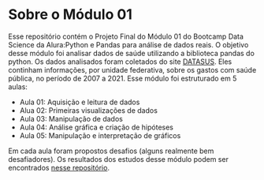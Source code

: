 # Sobre o Módulo 01

Esse repositório contém o Projeto Final do Módulo 01 do Bootcamp Data Science da Alura:Python e Pandas para análise de dados reais.
O objetivo desse módulo foi analisar dados de saúde utilizando a biblioteca pandas do python. Os dados analisados foram coletados do site [DATASUS](http://www2.datasus.gov.br/DATASUS/index.php?area=0202&id=11633&VObj=http://tabnet.datasus.gov.br/cgi/deftohtm.exe?sih/cnv/qi). Eles continham informações, por unidade federativa, sobre os gastos com saúde pública, no período de 2007 a 2021. Esse módulo foi estruturado em 5 aulas:

- Aula 01: Aquisição e leitura de dados
- Alua 02: Primeiras visualizações de dados
- Aula 03: Manipulação de dados
- Aula 04: Análise gráfica e criação de hipóteses
- Aula 05: Manipulação e interpretação de gráficos

Em cada aula foram propostos desafios (alguns realmente bem desafiadores). Os resultados dos estudos desse módulo podem ser encontrados [nesse repositório](https://github.com/renanmath/Alura_Bootcamp_Data_Science/tree/main/Modulo01). 
